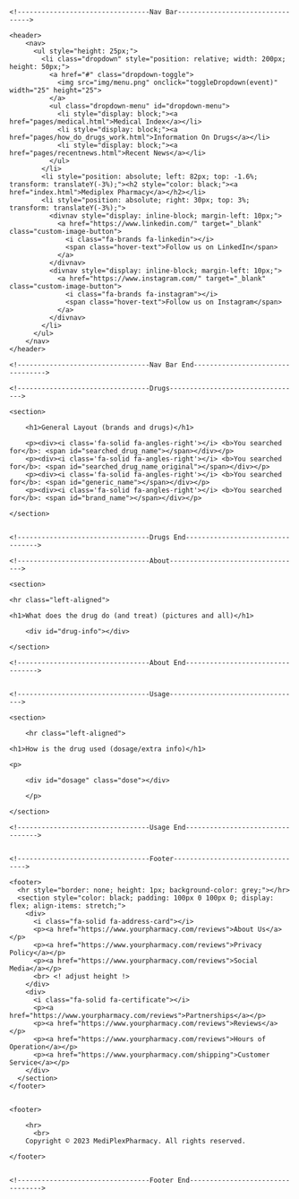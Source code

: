 <!DOCTYPE html>
<html>

<head>

  <title>Mediplex Pharmacy Library Drug Information</title>
	
  <meta charset="utf-8" name="viewport" content="width=device-width, initial-scale=1">
	
  <link href="css/frame.css" media="screen" rel="stylesheet" type="text/css" />
  <link href="css/drugs.css" media="screen" rel="stylesheet" type="text/css" />
	
  <link href='https://fonts.googleapis.com/css?family=Open+Sans:400,700' rel='stylesheet' type='text/css'>
  <link href='https://fonts.googleapis.com/css?family=Open+Sans+Condensed:300,700' rel='stylesheet' type='text/css'>
  <link href="https://fonts.googleapis.com/css?family=Source+Sans+Pro:400,700" rel="stylesheet">
  <script src="https://ajax.googleapis.com/ajax/libs/jquery/3.3.1/jquery.min.js"></script>
	
  <script src="https://kit.fontawesome.com/de329c76bd.js" crossorigin="anonymous"></script>
	
  <script src="js/drug_info.js"></script>
  <script src="index.html"></script>
  <script src="js/drug_info.js"></script>

</head>

<body>

    <!---------------------------------Nav Bar--------------------------------->

    <header>
        <nav>
          <ul style="height: 25px;">
            <li class="dropdown" style="position: relative; width: 200px; height: 50px;">
              <a href="#" class="dropdown-toggle">
                <img src="img/menu.png" onclick="toggleDropdown(event)" width="25" height="25">
              </a>
              <ul class="dropdown-menu" id="dropdown-menu">
                <li style="display: block;"><a href="pages/medical.html">Medical Index</a></li>
                <li style="display: block;"><a href="pages/how_do_drugs_work.html">Information On Drugs</a></li>
                <li style="display: block;"><a href="pages/recentnews.html">Recent News</a></li>
              </ul>
            </li>
            <li style="position: absolute; left: 82px; top: -1.6%; transform: translateY(-3%);"><h2 style="color: black;"><a href="index.html">Mediplex Pharmacy</a></h2></li>
            <li style="position: absolute; right: 30px; top: 3%; transform: translateY(-3%);">
              <divnav style="display: inline-block; margin-left: 10px;">
                <a href="https://www.linkedin.com/" target="_blank" class="custom-image-button">
                  <i class="fa-brands fa-linkedin"></i>
                  <span class="hover-text">Follow us on LinkedIn</span>
                </a>
              </divnav>
              <divnav style="display: inline-block; margin-left: 10px;">
                <a href="https://www.instagram.com/" target="_blank" class="custom-image-button">
                  <i class="fa-brands fa-instagram"></i>
                  <span class="hover-text">Follow us on Instagram</span>
                </a>
              </divnav>
            </li>
          </ul>
        </nav>
    </header>
    
    <!---------------------------------Nav Bar End--------------------------------->
    
    <!---------------------------------Drugs--------------------------------->
    
    <section>
    
    	<h1>General Layout (brands and drugs)</h1>
	    
    	<p><div><i class='fa-solid fa-angles-right'></i> <b>You searched for</b>: <span id="searched_drug_name"></span></div></p>
    	<p><div><i class='fa-solid fa-angles-right'></i> <b>You searched for</b>: <span id="searched_drug_name_original"></span></div></p>
    	<p><div><i class='fa-solid fa-angles-right'></i> <b>You searched for</b>: <span id="generic_name"></span></div></p>
    	<p><div><i class='fa-solid fa-angles-right'></i> <b>You searched for</b>: <span id="brand_name"></span></div></p>

    </section>
    

    <!---------------------------------Drugs End--------------------------------->
    
    <!---------------------------------About--------------------------------->
    
    <section>
    
	<hr class="left-aligned">
	    
	<h1>What does the drug do (and treat) (pictures and all)</h1>
    
    	<div id="drug-info"></div>
	
    </section>
    
    <!---------------------------------About End--------------------------------->
    
    
    <!---------------------------------Usage--------------------------------->
    
    <section>
    
    	<hr class="left-aligned">
	    
	<h1>How is the drug used (dosage/extra info)</h1>
    
	<p>
        
        <div id="dosage" class="dose"></div>
        
        </p>
    
    </section>
    
    <!---------------------------------Usage End--------------------------------->
    
    
    <!---------------------------------Footer--------------------------------->
		
    <footer>
      <hr style="border: none; height: 1px; background-color: grey;"></hr>
      <section style="color: black; padding: 100px 0 100px 0; display: flex; align-items: stretch;">
        <div>
          <i class="fa-solid fa-address-card"></i>
          <p><a href="https://www.yourpharmacy.com/reviews">About Us</a></p>
          <p><a href="https://www.yourpharmacy.com/reviews">Privacy Policy</a></p>
          <p><a href="https://www.yourpharmacy.com/reviews">Social Media</a></p>
          <br> <! adjust height !>
        </div>
        <div>
          <i class="fa-solid fa-certificate"></i>
          <p><a href="https://www.yourpharmacy.com/reviews">Partnerships</a></p>
          <p><a href="https://www.yourpharmacy.com/reviews">Reviews</a></p>
          <p><a href="https://www.yourpharmacy.com/reviews">Hours of Operation</a></p>
          <p><a href="https://www.yourpharmacy.com/shipping">Customer Service</a></p>
        </div>
      </section>
    </footer>


    <footer>
    
    	<hr>
          <br>
	    Copyright © 2023 MediPlexPharmacy. All rights reserved.

    </footer>
	   
	   
    <!---------------------------------Footer End--------------------------------->
    
</body>

<script>
  function addUnderscores(str) {
    return str.replace(/(?<!\(.*) (?!\(.*\))|(?<=\([^)]*) (?=\w)/g, '_');
  }
  
  $(document).ready(function() {
    var searchedDrugName = localStorage.getItem('searched_drug_name');
    searchedDrugName = addUnderscores(searchedDrugName.replace(/\s+\(.*\)/, ''));
    var drugName = searchedDrugName ? searchedDrugName.split(" ")[0] : '';

    var apiKey = 'AIzaSyD0vQjjfejlI1ztfnf-IOqgnlPSQsvXJKg';
    var url = 'https://kgsearch.googleapis.com/v1/entities:search';
    url += '?query=' + encodeURIComponent(drugName);
    url += '&types=Drug';
    url += '&limit=1';
    url += '&key=' + apiKey;

    $.getJSON(url, function(data) {
      if (data.itemListElement.length > 0) {
        var description = data.itemListElement[0].result.detailedDescription.articleBody;
        $('#drug-info').html('<p>' + description + '</p>');
      } else {
           getDrugInformation();
      }
    });
  });

  function toggleDropdown(event) {
    event.preventDefault();
    var dropdown = document.getElementById("dropdown-menu");
    dropdown.classList.toggle("show");
  }

  const searchedDrugName = localStorage.getItem('searched_drug_name');
  const searchedDrugNameOriginal = localStorage.getItem('searched_drug_name');

  // Set the searched drug name and synonyms as text content of the span element
  if (searchedDrugName) {
    var cleanedDrugName = searchedDrugName.split(" ")[0];
    document.getElementById('searched_drug_name').textContent = cleanedDrugName;
  }

  if (searchedDrugNameOriginal) {
    document.getElementById('searched_drug_name_original').textContent = searchedDrugNameOriginal;
  }
  
function getDrugInformation() {
  var searchedDrugName = localStorage.getItem('searched_drug_name');
  searchedDrugName = addUnderscores(searchedDrugName.replace(/\s+\(.*\)/, ''));
  var drugName = searchedDrugName ? searchedDrugName.split(" ")[0] : '';

  // Use RxNorm API to get the generic name of the drug
  var rxNormUrl = 'https://rxnav.nlm.nih.gov/REST/rxcui.json?name=' + encodeURIComponent(drugName);
  fetch(rxNormUrl)
    .then(response => response.json())
    .then(rxData => {
      if (rxData.idGroup.rxnormId.length > 0) {
        var rxNormId = rxData.idGroup.rxnormId[0];
        var rxInfoUrl = 'https://rxnav.nlm.nih.gov/REST/rxcui/' + rxNormId + '/related.json?tty=IN';
        fetch(rxInfoUrl)
          .then(response => response.json())
          .then(rxInfoData => {
            var genericName = '';
            var brandName = '';
            if (rxInfoData.relatedGroup.conceptGroup) {
              for (var i = 0; i < rxInfoData.relatedGroup.conceptGroup.length; i++) {
                var conceptGroup = rxInfoData.relatedGroup.conceptGroup[i];
                if (conceptGroup.tty === 'IN') { // IN = Ingredient
                  genericName = conceptGroup.conceptProperties[0].name;
                } else if (conceptGroup.tty === 'BN') { // BN = Brand Name
                  brandName = conceptGroup.conceptProperties[0].name;
                }
              }
            }
            var nameToSearch = genericName !== '' ? genericName : brandName !== '' ? brandName : drugName;
            var apiKey = 'AIzaSyD0vQjjfejlI1ztfnf-IOqgnlPSQsvXJKg';
            var url = 'https://kgsearch.googleapis.com/v1/entities:search';
            url += '?query=' + encodeURIComponent(nameToSearch);
            url += '&types=Drug';
            url += '&limit=1';
            url += '&key=' + apiKey;
            fetch(url)
              .then(response => response.json())
              .then(data => {
                if (data.itemListElement.length > 0) {
                  var description = data.itemListElement[0].result.detailedDescription.articleBody;
                  $('#drug-info').html('<p>' + description + '</p>');

                  document.getElementById('generic_name').textContent = "generic name: " + nameToSearch;

                } else {
                  $('#drug-info').html('<p>No information found for ' + nameToSearch + '</p>');
                }
              });
          });
      }
    });
}
</script>


</html>
